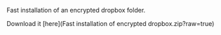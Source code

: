 Fast installation of an encrypted dropbox folder.

Download it [here](Fast installation of encrypted dropbox.zip?raw=true)
